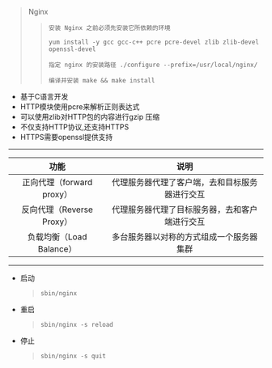 
> Nginx 
>> `安装 Nginx 之前必须先安装它所依赖的环境`
>>
>> `yum install -y gcc gcc-c++ pcre pcre-devel zlib zlib-devel openssl-devel`
>> 
>> `指定 nginx 的安装路径 ./configure --prefix=/usr/local/nginx/`
>>  
>> `编译并安装 make && make install`
  + 基于C语言开发
  + HTTP模块使用pcre来解析正则表达式
  + 可以使用zlib对HTTP包的内容进行gzip 压缩
  + 不仅支持HTTP协议,还支持HTTPS
  + HTTPS需要openssl提供支持
---

| 功能 | 说明 |
| :----:| :----: |
| 正向代理（forward proxy） | 代理服务器代理了客户端，去和目标服务器进行交互 |
| 反向代理（Reverse Proxy） | 代理服务器代理了目标服务器，去和客户端进行交互 |
| 负载均衡（Load Balance） | 多台服务器以对称的方式组成一个服务器集群 |

---
* 启动

    > `sbin/nginx`

* 重启

   > `sbin/nginx -s reload`

* 停止
    > `sbin/nginx -s quit`
